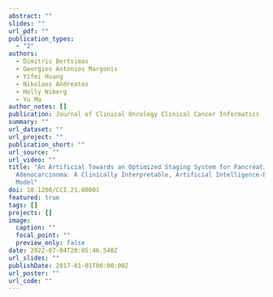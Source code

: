 ```yaml
---
abstract: ""
slides: ""
url_pdf: ""
publication_types:
  - "2"
authors:
  - Dimitris Bertsimas
  - Georgios Antonios Margonis
  - Yifei Huang
  - Nikolaos Andreatos
  - Holly Wiberg
  - Yu Ma
author_notes: []
publication: Journal of Clinical Oncology Clinical Cancer Informatics
summary: ""
url_dataset: ""
url_project: ""
publication_short: ""
url_source: ""
url_video: ""
title: "An Artificial Towards an Optimized Staging System for Pancreatic Ductal
  Adenocarcinoma: A Clinically Interpretable, Artificial Intelligence-Based
  Model"
doi: 10.1200/CCI.21.00001
featured: true
tags: []
projects: []
image:
  caption: ""
  focal_point: ""
  preview_only: false
date: 2022-07-04T20:05:46.540Z
url_slides: ""
publishDate: 2017-01-01T00:00:00Z
url_poster: ""
url_code: ""
---
```


